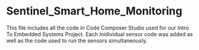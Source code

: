 # Sentinel_Smart_Home_Monitoring

This file includes all the code in Code Composer Studio used for our Intro To Embedded Systems Project. Each inidividual sensor code was added as well as the code used to run the sensors simultaneously.
